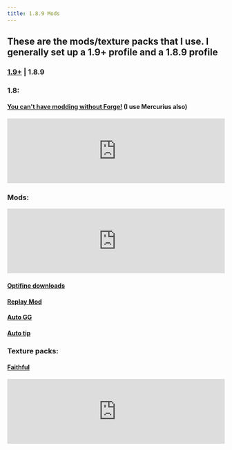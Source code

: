```yaml
---
title: 1.8.9 Mods
---
```

<!--
  ~ SPDX-FileCopyrightText: 2018-2021 Nathaniel Fitzenrider <nathaniel.fitzenrider@gmail.com>
  ~
  ~ SPDX-License-Identifier: CC-BY-ND-4.0+
  -->

<!-- Jesus Christ this looks ugly. -->

## These are the mods/texture packs that I use. I generally set up a 1.9+ profile and a 1.8.9 profile

### <a class="nono" href="../1.9/">1.9+</a> | <a class="normal">1.8.9</a>



### 1.8:

#### [You can't have modding without Forge!](https://files.minecraftforge.net/maven/net/minecraftforge/forge/index_1.8.9.html) (I use Mercurius also)

<iframe src="https://www.cfwidget.com/minecraft/mc-mods/mercurius?version=1.8.9" width="100%" style="border: none;"></iframe>

### Mods:

<iframe src="https://www.cfwidget.com/minecraft/mc-mods/journeymap?version=1.8.9" width="100%" style="border: none;"></iframe>

#### [Optifine downloads](https://optifine.net/downloads)

#### [Replay Mod](https://www.replaymod.com/download/)

#### [Auto GG](https://2pi.pw/mods/autogg)

#### [Auto tip](https://autotip.pro/download)

### Texture packs:

#### [Faithful](http://www.faithful32x32.com/dl/faithful32pack.zip)

<iframe src="https://www.cfwidget.com/minecraft/texture-packs/faithful-32x-3d-add-on?version=1.8.3" width="100%" style="border: none;"></iframe>
